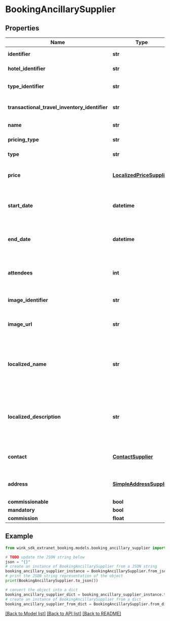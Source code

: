 # BookingAncillarySupplier


## Properties

Name | Type | Description | Notes
------------ | ------------- | ------------- | -------------
**identifier** | **str** | Ancillary identifier | 
**hotel_identifier** | **str** | Hotel identifier | 
**type_identifier** | **str** | Travel blocking identifier | 
**transactional_travel_inventory_identifier** | **str** | Travel blocking identifier | 
**name** | **str** | Name of blocking | 
**pricing_type** | **str** | Pricing type | 
**type** | **str** | Inventory type | 
**price** | [**LocalizedPriceSupplier**](LocalizedPriceSupplier.md) | Pricing information for this ancillary. | 
**start_date** | **datetime** | Date start time when reservation was made for. | 
**end_date** | **datetime** | Date end time when reservation was made for. | 
**attendees** | **int** | Number of guests that are part of this reservation. | [default to 1]
**image_identifier** | **str** | Cloudinary image identifier | 
**image_url** | **str** | Absolute URL to image of blocking | 
**localized_name** | **str** | Name of travel blocking in traveler language (if available). Defaults to English. | 
**localized_description** | **str** | Description of travel blocking in traveler language (if available). Defaults to English. | 
**contact** | [**ContactSupplier**](ContactSupplier.md) | Travel blocking contact (if applicable) | 
**address** | [**SimpleAddressSupplier**](SimpleAddressSupplier.md) | Travel blocking address (if applicable) | 
**commissionable** | **bool** |  | 
**mandatory** | **bool** |  | 
**commission** | **float** |  | 

## Example

```python
from wink_sdk_extranet_booking.models.booking_ancillary_supplier import BookingAncillarySupplier

# TODO update the JSON string below
json = "{}"
# create an instance of BookingAncillarySupplier from a JSON string
booking_ancillary_supplier_instance = BookingAncillarySupplier.from_json(json)
# print the JSON string representation of the object
print(BookingAncillarySupplier.to_json())

# convert the object into a dict
booking_ancillary_supplier_dict = booking_ancillary_supplier_instance.to_dict()
# create an instance of BookingAncillarySupplier from a dict
booking_ancillary_supplier_from_dict = BookingAncillarySupplier.from_dict(booking_ancillary_supplier_dict)
```
[[Back to Model list]](../README.md#documentation-for-models) [[Back to API list]](../README.md#documentation-for-api-endpoints) [[Back to README]](../README.md)


